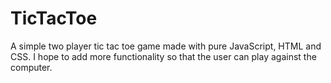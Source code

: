 # TicTacToe
A simple two player tic tac toe game made with pure JavaScript, HTML and CSS.
I hope to add more functionality so that the user can play against the computer.
